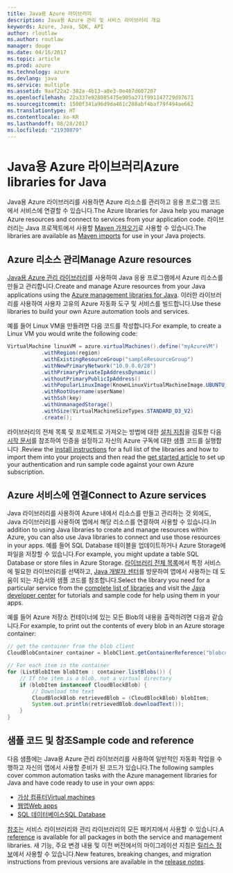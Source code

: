 ```yaml
---
title: Java용 Azure 라이브러리
description: Java용 Azure 관리 및 서비스 라이브러리 개요
keywords: Azure, Java, SDK, API
author: rloutlaw
ms.author: routlaw
manager: douge
ms.date: 04/16/2017
ms.topic: article
ms.prod: azure
ms.technology: azure
ms.devlang: java
ms.service: multiple
ms.assetid: 9aaf22a2-382a-4b13-a8e3-0e467d607207
ms.openlocfilehash: 22a337e928085475e905a271f991147729d97671
ms.sourcegitcommit: 1500f341a96d9da461c288abf4baf79f494ae662
ms.translationtype: HT
ms.contentlocale: ko-KR
ms.lasthandoff: 08/28/2017
ms.locfileid: "21930879"
---
```

# <a name="azure-libraries-for-java"></a><span data-ttu-id="0f222-104">Java용 Azure 라이브러리</span><span class="sxs-lookup"><span data-stu-id="0f222-104">Azure libraries for Java</span></span>

<span data-ttu-id="0f222-105">Java용 Azure 라이브러리를 사용하면 Azure 리소스를 관리하고 응용 프로그램 코드에서 서비스에 연결할 수 있습니다.</span><span class="sxs-lookup"><span data-stu-id="0f222-105">The Azure libraries for Java help you manage Azure resources and connect to services from your application code.</span></span> <span data-ttu-id="0f222-106">라이브러리는 Java 프로젝트에서 사용할 [Maven 가져오기](java-sdk-azure-install.md)로 사용할 수 있습니다.</span><span class="sxs-lookup"><span data-stu-id="0f222-106">The libraries are available as [Maven imports](java-sdk-azure-install.md) for use in your Java projects.</span></span> 

## <a name="manage-azure-resources"></a><span data-ttu-id="0f222-107">Azure 리소스 관리</span><span class="sxs-lookup"><span data-stu-id="0f222-107">Manage Azure resources</span></span>

<span data-ttu-id="0f222-108">[Java용 Azure 관리 라이브러리](java-sdk-azure-get-started.md)를 사용하여 Java 응용 프로그램에서 Azure 리소스를 만들고 관리합니다.</span><span class="sxs-lookup"><span data-stu-id="0f222-108">Create and manage Azure resources from your Java applications using the [Azure management libraries for Java](java-sdk-azure-get-started.md).</span></span> <span data-ttu-id="0f222-109">이러한 라이브러리를 사용하여 사용자 고유의 Azure 자동화 도구 및 서비스를 빌드합니다.</span><span class="sxs-lookup"><span data-stu-id="0f222-109">Use these libraries to build your own Azure automation tools and services.</span></span> 

<span data-ttu-id="0f222-110">예를 들어 Linux VM을 만들려면 다음 코드를 작성합니다.</span><span class="sxs-lookup"><span data-stu-id="0f222-110">For example, to create a Linux VM you would write the following code:</span></span>

```java
VirtualMachine linuxVM = azure.virtualMachines().define("myAzureVM")
           .withRegion(region)
           .withExistingResourceGroup("sampleResourceGroup")
           .withNewPrimaryNetwork("10.0.0.0/28")
           .withPrimaryPrivateIpAddressDynamic()
           .withoutPrimaryPublicIpAddress()
           .withPopularLinuxImage(KnownLinuxVirtualMachineImage.UBUNTU_SERVER_16_04_LTS)
           .withRootUsername(userName)
           .withSsh(key)
           .withUnmanagedStorage()
           .withSize(VirtualMachineSizeTypes.STANDARD_D3_V2)
           .create();
 ```

<span data-ttu-id="0f222-111">라이브러리의 전체 목록 및 프로젝트로 가져오는 방법에 대한 [설치 지침](java-sdk-azure-install.md)을 검토한 다음 [시작 문서](java-sdk-azure-get-started.md)를 참조하여 인증을 설정하고 자신의 Azure 구독에 대한 샘플 코드를 실행합니다 .</span><span class="sxs-lookup"><span data-stu-id="0f222-111">Review the [install instructions](java-sdk-azure-install.md) for a full list of the libraries and how to import them into your projects and then read the [get started article](java-sdk-azure-get-started.md) to set up your authentication and run sample code against your own Azure subscription.</span></span> 

## <a name="connect-to-azure-services"></a><span data-ttu-id="0f222-112">Azure 서비스에 연결</span><span class="sxs-lookup"><span data-stu-id="0f222-112">Connect to Azure services</span></span>

<span data-ttu-id="0f222-113">Java 라이브러리를 사용하여 Azure 내에서 리소스를 만들고 관리하는 것 외에도, Java 라이브러리를 사용하여 앱에서 해당 리소스를 연결하여 사용할 수 있습니다.</span><span class="sxs-lookup"><span data-stu-id="0f222-113">In addition to using Java libraries to create and manage resources within Azure, you can also use Java libraries to connect  and use those resources in your apps.</span></span> <span data-ttu-id="0f222-114">예를 들어 SQL Database 테이블을 업데이트하거나 Azure Storage에 파일을 저장할 수 있습니다.</span><span class="sxs-lookup"><span data-stu-id="0f222-114">For example, you might update a table SQL Database or store files in Azure Storage.</span></span> <span data-ttu-id="0f222-115">[라이브러리 전체 목록](java-sdk-azure-install.md)에서 특정 서비스에 필요한 라이브러리를 선택하고, [Java 개발자 센터](https://azure.microsoft.com/develop/java/)를 방문하여 앱에서 사용하는 데 도움이 되는 자습서와 샘플 코드를 참조합니다.</span><span class="sxs-lookup"><span data-stu-id="0f222-115">Select the library you need for a particular service from the [complete list of libraries](java-sdk-azure-install.md) and visit the [Java developer center](https://azure.microsoft.com/develop/java/) for tutorials and sample code for help using them in your apps.</span></span>

<span data-ttu-id="0f222-116">예를 들어 Azure 저장소 컨테이너에 있는 모든 Blob의 내용을 출력하려면 다음과 같습니다.</span><span class="sxs-lookup"><span data-stu-id="0f222-116">For example, to print out the contents of every blob in an Azure storage container:</span></span>

```java
// get the container from the blob client
CloudBlobContainer container = blobClient.getContainerReference("blobcontainer");

// For each item in the container
for (ListBlobItem blobItem : container.listBlobs()) {
    // If the item is a blob, not a virtual directory
    if (blobItem instanceof CloudBlockBlob) {
        // Download the text
        CloudBlockBlob retrievedBlob = (CloudBlockBlob) blobItem;
        System.out.println(retrievedBlob.downloadText());
    }
}
```

## <a name="sample-code-and-reference"></a><span data-ttu-id="0f222-117">샘플 코드 및 참조</span><span class="sxs-lookup"><span data-stu-id="0f222-117">Sample code and reference</span></span>

<span data-ttu-id="0f222-118">다음 샘플에는 Java용 Azure 관리 라이브러리를 사용하여 일반적인 자동화 작업을 수행하고 자신의 앱에서 사용할 준비가 된 코드가 있습니다.</span><span class="sxs-lookup"><span data-stu-id="0f222-118">The following samples cover common automation tasks with the Azure management libraries for Java and have code ready to use in your own apps:</span></span>

- [<span data-ttu-id="0f222-119">가상 컴퓨터</span><span class="sxs-lookup"><span data-stu-id="0f222-119">Virtual machines</span></span>](java-sdk-azure-virtual-machine-samples.md)
- [<span data-ttu-id="0f222-120">웹앱</span><span class="sxs-lookup"><span data-stu-id="0f222-120">Web apps</span></span>](java-sdk-azure-web-apps-samples.md)
- [<span data-ttu-id="0f222-121">SQL 데이터베이스</span><span class="sxs-lookup"><span data-stu-id="0f222-121">SQL Database</span></span>](java-sdk-azure-sql-database-samples.md)
   
<span data-ttu-id="0f222-122">[참조](https://docs.microsoft.com/java/api)는 서비스 라이브러리와 관리 라이브러리의 모든 패키지에서 사용할 수 있습니다.</span><span class="sxs-lookup"><span data-stu-id="0f222-122">A [reference](https://docs.microsoft.com/java/api) is available for all packages in both the service and management libraries.</span></span> <span data-ttu-id="0f222-123">새 기능, 주요 변경 내용 및 이전 버전에서의 마이그레이션 지침은 [릴리스 정보](java-sdk-azure-release-notes.md)에서 사용할 수 있습니다.</span><span class="sxs-lookup"><span data-stu-id="0f222-123">New features, breaking changes, and migration instructions from previous versions are available in the [release notes](java-sdk-azure-release-notes.md).</span></span>